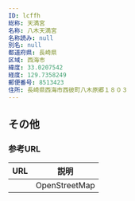 ```yaml
---
ID: lcffh
総称: 天満宮
名称: 八木天満宮
名称読み: null
別名: null
都道府県: 長崎県
区域: 西海市
緯度: 33.0207542
経度: 129.7358249
郵便番号: 8513423
住所: 長崎県西海市西彼町八木原郷１８０３
---
```


## その他

### 参考URL

| URL | 説明          |
| --- | ------------- |
|     | OpenStreetMap |
